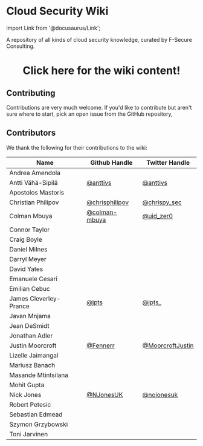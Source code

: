 # Cloud Security Wiki

import Link from '@docusaurus/Link';

A repository of all kinds of cloud security knowledge, curated by F-Secure Consulting.

<h1 align="center"><Link to="docs/home">Click here for the wiki content!</Link></h1>

## Contributing

Contributions are very much welcome. If you'd like to contribute but aren't sure where to start, pick an open issue from the GitHub repository, 

## Contributors

We thank the following for their contributions to the wiki:

| Name                   | Github Handle                                      | Twitter Handle                                          |
| ---------------------- | -------------------------------------------------- | ------------------------------------------------------- |
| Andrea Amendola        |                                                    |                                                         |
| Antti Vähä-Sipilä      | [@anttivs](https://github.com/anttivs)             | [@anttivs](https://twitter.com/anttivs)                 |
| Apostolos Mastoris     |                                                    |                                                         |
| Christian Philipov     | [@chrisphilipov](https://github.com/chrisphilipov) | [@chrispy_sec](https://twitter.com/chrispy_sec)         |
| Colman Mbuya           | [@colman-mbuya](https://github.com/colman-mbuya)   | [@uid_zer0](https://twitter.com/uid_zer0)               |
| Connor Taylor          |                                                    |                                                         |
| Craig Boyle            |                                                    |                                                         |
| Daniel Milnes          |                                                    |                                                         |
| Darryl Meyer           |                                                    |                                                         |
| David Yates            |                                                    |                                                         |
| Emanuele Cesari        |                                                    |                                                         |
| Emilian Cebuc          |                                                    |                                                         |
| James Cleverley-Prance | [@jpts](https://github.com/jpts)                   | [@jpts_](https://twitter.com/jpts_)                     |
| Javan Mnjama           |                                                    |                                                         |
| Jean DeSmidt           |                                                    |                                                         |
| Jonathan Adler         |                                                    |                                                         |
| Justin Moorcroft       | [@Fennerr]( https://github.com/Fennerr)            | [@MoorcroftJustin](https://twitter.com/MoorcroftJustin) |
| Lizelle Jaimangal      |                                                    |                                                         |
| Mariusz Banach         |                                                    |                                                         |
| Masande Mtintsilana    |                                                    |                                                         |
| Mohit Gupta            |                                                    |                                                         |
| Nick Jones             | [@NJonesUK](https://github.com/NJonesUK)           | [@nojonesuk](https://twitter.com/nojonesuk)             |
| Robert Petesic         |                                                    |                                                         |
| Sebastian Edmead       |                                                    |                                                         |
| Szymon Grzybowski      |                                                    |                                                         |
| Toni Jarvinen          |                                                    |                                                         |
